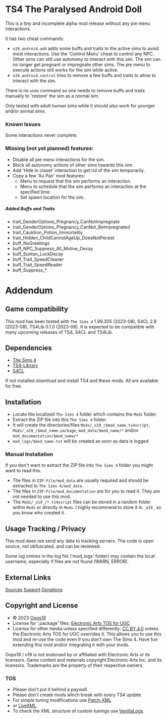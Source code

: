 # TS4 The Paralysed Android Doll
This is a tiny and incomplete alpha mod release without any pie menu interactions.

It has two cheat commands:
* `o19.android.add` adds some buffs and traits to the active sims to avoid most interactions. Use the 'Control Menu' cheat to control any NPC.
Other sims can still use autonomy to interact with this sim.
The sim can no longer get pregnant or impregnate other sims. The pie menu to execute actions still works for the sim while active.
* `o19.android.control` tries to remove a few buffs and traits to allow to interact with the sim.

There is no `undo` command so one needs to remove buffs and traits manually to 'restore' the sim as a normal sim.

Only tested with adult human sims while it should also work for younger and/or animal sims.

### Known Issues
Some interactions never complete.

### Missing (not yet planned) features:
* Disable all pie menu interactions for the sim.
* Block all autonomy actions of other sims towards this sim.
* Add 'Hide in closet' interaction to get rid of the sim temporarily.
* Copy a few 'Au Pair' mod features:
  * Menu to request that the sim performs an interaction.
  * Menu to schedule that the sim performs an interaction at the specified time.
  * Set spawn location for the sim.

##### Added Buffs and Traits
* trait_GenderOptions_Pregnancy_CanNotImpregnate
* trait_GenderOptions_Pregnancy_CanNot_BeImpregnated
* trait_Cauldron_Potion_Immortality
* trait_Hidden_ChildCannotAgeUp_DoesNotPersist
* buff_NoGreetings
* buff_NPC_Suppress_All_Motive_Decay
* buff_Suntan_LockDecay
* buff_Trait_SpeedCleaner
* buff_Trait_SpeedReader
* buff_Suppress_*


# Addendum

## Game compatibility
This mod has been tested with `The Sims 4` 1.99.305 (2023-08), S4CL 2.8 (2023-08), TS4Lib 0.1.0 (2023-06).
It is expected to be compatible with many upcoming releases of TS4, S4CL and TS4Lib.

## Dependencies
* [The Sims 4](https://www.ea.com/games/the-sims/the-sims-4)
* [TS4-Library](https://github.com/Oops19/TS4-Library/releases/latest)
* [S4CL](https://github.com/ColonolNutty/Sims4CommunityLibrary/releases/latest)

If not installed download and install TS4 and these mods.
All are available for free.

## Installation
* Locate the localized `The Sims 4` folder which contains the `Mods` folder.
* Extract the ZIP file into this `The Sims 4` folder.
* It will create the directories/files `Mods/_o19_/$mod_name.ts4script`, `Mods/_o19_/$mod_name.package`, `mod_data/$mod_name/*` and/or `mod_documentation/$mod_name/*`
* `mod_logs/$mod_name.txt` will be created as soon as data is logged.

### Manual Installation
If you don't want to extract the ZIP file into `The Sims 4` folder you might want to read this. 
* The files in `ZIP-File/mod_data` are usually required and should be extracted to `The Sims 4/mod_data`.
* The files in `ZIP-File/mod_documentation` are for you to read it. They are not needed to use this mod.
* The `Mods/_o19_/*.ts4script` files can be stored in a random folder within `Mods` or directly in `Mods`. I highly recommend to store it in `_o19_` so you know who created it.

## Usage Tracking / Privacy
This mod does not send any data to tracking servers. The code is open source, not obfuscated, and can be reviewed.

Some log entries in the log file ('mod_logs' folder) may contain the local username, especially if files are not found (WARN, ERROR).

## External Links
[Sources](https://v/Oops19/)
[Support](https://discord.gg/d8X9aQ3jbm)
[Donations](https://www.patreon.com/o19)

## Copyright and License
* © 2023 [Oops19](https://github.com/Oops19)
* License for '.package' files: [Electronic Arts TOS for UGC](https://tos.ea.com/legalapp/WEBTERMS/US/en/PC/)  
* License for other media unless specified differently: [CC BY 4.0](https://creativecommons.org/licenses/by/4.0/) unless the Electronic Arts TOS for UGC overrides it.
This allows you to use this mod and re-use the code even if you don't own The Sims 4.
Have fun extending this mod and/or integrating it with your mods.

Oops19 / o19 is not endorsed by or affiliated with Electronic Arts or its licensors.
Game content and materials copyright Electronic Arts Inc. and its licensors. 
Trademarks are the property of their respective owners.

### TOS
* Please don't put it behind a paywall.
* Please don't create mods which break with every TS4 update.
* For simple tuning modifications use [Patch-XML](https://github.com/Oops19/TS4-PatchXML) 
* or [LiveXML](https://github.com/Oops19/TS4-LiveXML).
* To check the XML structure of custom tunings use [VanillaLogs](https://github.com/Oops19/TS4-VanillaLogs).
